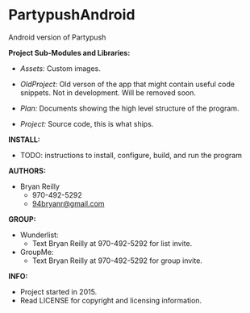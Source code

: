 # PartypushAndroid
Android version of Partypush

**Project Sub-Modules and Libraries:**

- _Assets:_ Custom images.
  
- _OldProject:_ Old verson of the app that might contain useful code snippets. Not in development. Will be removed soon.
  
- _Plan:_ Documents showing the high level structure of the program.
  
- _Project:_ Source code, this is what ships.
  

**INSTALL:**
- TODO: instructions to install, configure, build, and run the program

**AUTHORS:**
- Bryan Reilly
  - 970-492-5292
  - 94bryanr@gmail.com

**GROUP:**
- Wunderlist:
  - Text Bryan Reilly at 970-492-5292 for list invite.
- GroupMe:
  - Text Bryan Reilly at 970-492-5292 for group invite.

**INFO:**
- Project started in 2015.
- Read LICENSE for copyright and licensing information.
